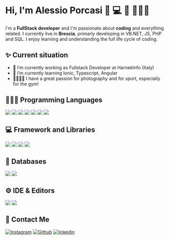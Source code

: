 
# Hi, I'm Alessio Porcasi 👋 💻 📸 🏋🏻‍♂️

<!--<img src="https://github.com/GMartinelli96/GMartinelli96/blob/main/Banner.png" alt="Alessio Porcasi - fullstack developer">-->

I'm a **FullStack developer** and I'm passionate about **coding** and everything related.
I currently live in **Brescia**, primarly developing in VB.NET, JS, PHP and SQL. I enjoy learning and understanding the full life cycle of coding.

## ✨ Current situation

- 🔭 I’m currently working as Fullstack Developer at HarnekInfo (Italy)
- 🌱 I’m currently learning Ionic, Typescript, Angular
- 📸🏋🏻‍♂️ I have a great passion for photography and for sport, especially for the gym!

## 👨🏻‍💻 Programming Languages
<p align="left">
  <img src="https://img.shields.io/badge/TypeScript-007ACC?style=for-the-badge&logo=typescript&logoColor=white" />
  <img src="https://img.shields.io/badge/HTML5-E34F26?style=for-the-badge&logo=html5&logoColor=white" />
  <img src="https://img.shields.io/badge/CSS3-1572B6?style=for-the-badge&logo=css3&logoColor=white" />
  <img src="https://img.shields.io/badge/JavaScript-323330?style=for-the-badge&logo=javascript&logoColor=F7DF1E" />
  <img src="https://img.shields.io/badge/json-5E5C5C?style=for-the-badge&logo=json&logoColor=white" />
  <img src="https://img.shields.io/badge/php-7377ad?style=for-the-badge&logo=php&logoColor=white" />
  <img src="https://img.shields.io/badge/ionic-3a7aff?style=for-the-badge&logo=ionic&logoColor=white" />
</p>

## 💻 Framework and Libraries
<p align="left">
  <img src="https://img.shields.io/badge/.NET-512BD4?style=for-the-badge&logo=dotnet&logoColor=white" />
  <img src="https://img.shields.io/badge/angular-d82d2f?style=for-the-badge&logo=angular&logoColor=white" />
  <img src="https://img.shields.io/badge/Bootstrap-563D7C?style=for-the-badge&logo=bootstrap&logoColor=white" />
  <img src="https://img.shields.io/badge/jQuery-0769AD?style=for-the-badge&logo=jquery&logoColor=white" />
</p>

## 💾 Databases
<p align="left">
  <img src="https://img.shields.io/badge/mysql-%2307405e.svg?style=for-the-badge&logo=mysql&logoColor=white" />
  <img src="https://img.shields.io/badge/Microsoft%20SQL%20Sever-CC2927?style=for-the-badge&logo=microsoft%20sql%20server&logoColor=white" />
</p>

## ⚙️ IDE & Editors
<p align="left">
  <img src="https://img.shields.io/badge/Visual_Studio_Code-0078D4?style=for-the-badge&logo=visual%20studio%20code&logoColor=white" />
  <img src="https://img.shields.io/badge/Visual_Studio-5C2D91?style=for-the-badge&logo=visual%20studio&logoColor=white" />
</p>

## 💌 Contact Me
[<img alt="Instagram" src="https://img.shields.io/badge/Instagram-f0467a.svg?&style=for-the-badge&logo=instagram&logoColor=white" />](https://www.instagram.com/alessioporcasi/)
[<img alt="Github" src="https://img.shields.io/badge/GitHub-%2312100E.svg?&style=for-the-badge&logo=Github&logoColor=white" />](https://github.com/AlessioPorcasi)
[<img alt="linkedin" src="https://img.shields.io/badge/linkedin-%230077B5.svg?&style=for-the-badge&logo=linkedin&logoColor=white" />](https://www.linkedin.com/in/alessioporcasi)
